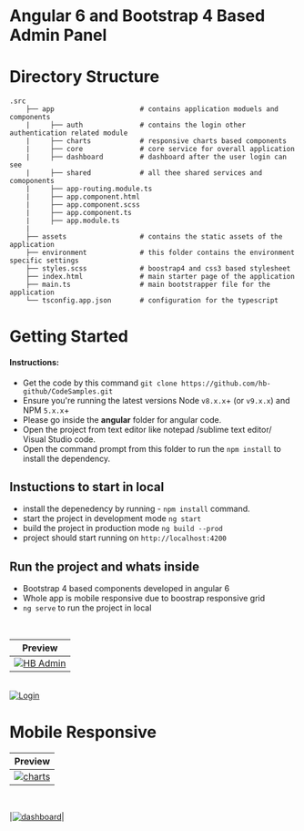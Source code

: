 # Angular 6 and Bootstrap 4 Based Admin Panel

# Directory Structure

    .src
        ├── app                     # contains application moduels and components
        |     ├── auth              # contains the login other authentication related module
        |	  ├── charts            # responsive charts based components
        |	  ├── core              # core service for overall application
        |	  ├── dashboard         # dashboard after the user login can see
        |	  ├── shared            # all thee shared services and comoponents
        |	  ├── app-routing.module.ts
        |	  ├── app.component.html
        |	  ├── app.component.scss
        |	  ├── app.component.ts
        |	  ├── app.module.ts
        |     
        ├── assets                  # contains the static assets of the application
        ├── environment             # this folder contains the environment specific settings
        ├── styles.scss             # boostrap4 and css3 based stylesheet
        ├── index.html              # main starter page of the application
        ├── main.ts                 # main bootstrapper file for the application  
        └── tsconfig.app.json       # configuration for the typescript


# Getting Started

#### Instructions: 
  * Get the code by this command ``` git clone https://github.com/hb-github/CodeSamples.git ```
  * Ensure you're running the latest versions Node `v8.x.x`+ (or `v9.x.x`) and NPM `5.x.x`+
  * Please go inside the **angular** folder for angular code.
  * Open the project from text editor like notepad /sublime text editor/ Visual Studio code.
  * Open the command prompt from this folder to run the ``` npm install ``` to install the dependency.

## Instuctions to start in local
 * install the depenedency by running - ``` npm install ``` command.
 * start the project in development mode ``` ng start ```
 * build the project in production mode ``` ng build --prod ```
 * project should start running on ``` http://localhost:4200 ```
 
## Run the project and whats inside
 * Bootstrap 4 based components developed in angular 6
 * Whole app is mobile responsive due to boostrap responsive grid
 * ``` ng serve ``` to run the project in local
<br>

| Preview |
|:---------------:|
|<a href="https://ibb.co/dA37yK"><img src="https://preview.ibb.co/fiefJK/HB_Admin.png" alt="HB Admin" border="0" /></a>|
<br>
<a href="https://ibb.co/kmeGQz"><img src="https://preview.ibb.co/cAPSXe/Login.png" alt="Login" border="0"></a>

# Mobile Responsive

| Preview |
|:---------------:|
|<a href="https://ibb.co/mj7BQz"><img src="https://preview.ibb.co/msq9Ce/charts.png" alt="charts" border="0"></a>|
<br>

|<a href="https://ibb.co/m16hXe"><img src="https://preview.ibb.co/jMnBQz/dashboard.png" alt="dashboard" border="0"></a>|
